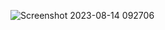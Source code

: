
![Screenshot 2023-08-14 092706](https://github.com/HuyThang25/WriteUp-CTF/assets/93728466/db1552c9-ed26-47a8-a930-f71ef0b63cb0)
